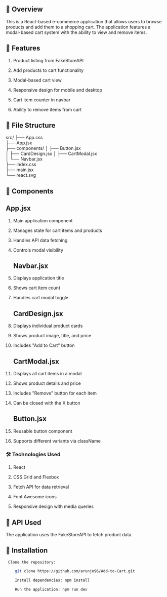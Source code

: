 ## 🎯 Overview

This is a React-based e-commerce application that allows users to browse products and add them to a shopping cart. The application features a modal-based cart system with the ability to view and remove items.

## 🚀 Features

1. Product listing from FakeStoreAPI

2. Add products to cart functionality

3. Modal-based cart view

4. Responsive design for mobile and desktop

5. Cart item counter in navbar

6. Ability to remove items from cart



## 📁 File Structure

src/
├── App.css            
├── App.jsx            
├── components/
│   ├── Button.jsx     
│   ├── CardDesign.jsx 
│   ├── CartModal.jsx  
│   └── Navbar.jsx     
├── index.css          
├── main.jsx           
└── react.svg          


## 🚀 Components

   ## App.jsx
   
1. Main application component

2. Manages state for cart items and products

3. Handles API data fetching

4. Controls modal visibility

    ## Navbar.jsx

1. Displays application title

2. Shows cart item count

3. Handles cart modal toggle

    ## CardDesign.jsx

1. Displays individual product cards

2. Shows product image, title, and price

3. Includes "Add to Cart" button

    ## CartModal.jsx

1. Displays all cart items in a modal

2. Shows product details and price

3. Includes "Remove" button for each item

4. Can be closed with the X button

    ## Button.jsx

1. Reusable button component

2. Supports different variants via className


### 🛠️ Technologies Used

1. React

2. CSS Grid and Flexbox

3. Fetch API for data retrieval

4. Font Awesome icons

5. Responsive design with media queries

## 🚀 API Used
The application uses the FakeStoreAPI to fetch product data.


## 🚀 Installation
     Clone the repository:
```bash
    git clone https://github.com/arunjo96/Add-to-Cart.git

    Install dependencies: npm install

    Run the application: npm run dev